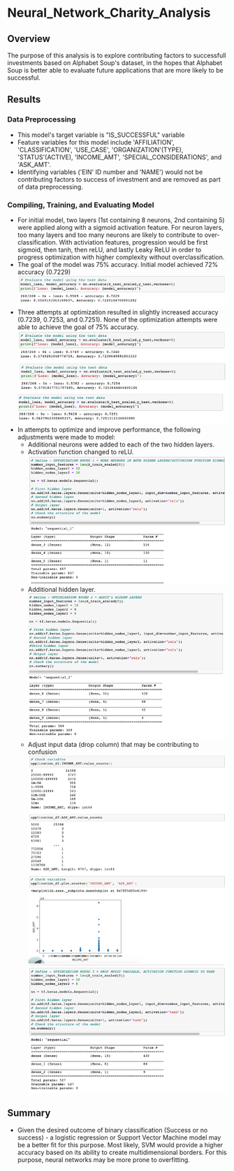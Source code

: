 # Neural_Network_Charity_Analysis
## Overview
The purpose of this analysis is to explore contributing factors to successfull investments based on Alphabet Soup's dataset, in the hopes that Alphabet Soup is better able to evaluate future applications that are more likely to be successful.

## Results
### Data Preprocessing
- This model's target variable is "IS_SUCCESSFUL" variable
- Feature variables for this model include 'AFFILIATION', 'CLASSIFICATION', 'USE_CASE', 'ORGANIZATION'(TYPE), 'STATUS'(ACTIVE), 'INCOME_AMT', 'SPECIAL_CONSIDERATIONS', and 'ASK_AMT'.
- Identifying variables ('EIN' ID number and 'NAME') would not be contributing factors to success of investment and are removed as part of data preprocessing.
### Compiling, Training, and Evaluating Model
- For initial model, two layers (1st containing 8 neurons, 2nd containing 5) were applied along with a sigmoid activation feature. For neuron layers, too many layers and too many neurons are likely to contribute to over-classification. With activiation features, progression would be first sigmoid, then tanh, then reLU, and lastly Leaky ReLU in order to progress optimization with higher complexity without overclassification.
- The goal of the model was 75% accuracy. Initial model achieved 72% accuracy (0.7229) 
![Deliverable2.png](images/Deliverable2.png)
- Three attempts at optimization resulted in slightly increased accuracy (0.7239, 0.7253, and 0.7251). None of the optimization attempts were able to achieve the goal of 75% accuracy.
![Opt1Eval.png](images/Opt1Eval.png)
![Opt2Eval.png](images/Opt2Eval.png)
![Opt3Eval.png](images/Opt3Eval.png)
- In attempts to optimize and improve performance, the following adjustments were made to model:
  * Additional neurons were added to each of the two hidden layers.
  * Activation function changed to reLU.
  ![Opt1Summary.png](images/Opt1Summary.png)
  * Additional hidden layer.
  ![Opt2Summary.png](images/Opt2Summary.png)
  * Adjust input data (drop column) that may be contributing to confusion
  ![CheckVariables.png](images/CheckVariables.png)
  ![Opt3Summary.png](images/Opt3Summary.png)
## Summary
- Given the desired outcome of binary classification (Success or no success) - a logistic regression or Support Vector Machine model may be a better fit for this purpose. Most likely, SVM would provide a higher accuracy based on its ability to create multidimensional borders. For this purpose, neural networks may be more prone to overfitting.

